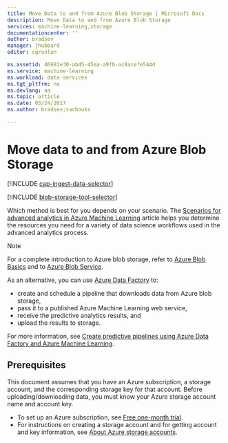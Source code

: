 ```yaml
---
title: Move Data to and from Azure Blob Storage | Microsoft Docs
description: Move Data to and from Azure Blob Storage
services: machine-learning,storage
documentationcenter: ''
author: bradsev
manager: jhubbard
editor: cgronlun

ms.assetid: d6681e30-ab45-45ea-a9fb-ac8acefe544d
ms.service: machine-learning
ms.workload: data-services
ms.tgt_pltfrm: na
ms.devlang: na
ms.topic: article
ms.date: 03/24/2017
ms.author: bradsev;sachouks

---
```

# Move data to and from Azure Blob Storage
[!INCLUDE [cap-ingest-data-selector](../../../includes/cap-ingest-data-selector.md)]

<!-- just in case, adding this to separate these two include references -->

[!INCLUDE [blob-storage-tool-selector](../../../includes/machine-learning-blob-storage-tool-selector.md)]

Which method is best for you depends on your scenario. The [Scenarios for advanced analytics in Azure Machine Learning](plan-sample-scenarios.md) article helps you determine the resources you need for a variety of data science workflows used in the advanced analytics process.

> [!NOTE]
> For a complete introduction to Azure blob storage, refer to [Azure Blob Basics](../../storage/blobs/storage-dotnet-how-to-use-blobs.md) and to [Azure Blob Service](https://msdn.microsoft.com/library/azure/dd179376.aspx).
> 
> 

As an alternative, you can use [Azure Data Factory](https://azure.microsoft.com/services/data-factory/) to: 

* create and schedule a pipeline that downloads data from Azure blob storage, 
* pass it to a published Azure Machine Learning web service, 
* receive the predictive analytics results, and 
* upload the results to storage. 

For more information, see [Create predictive pipelines using Azure Data Factory and Azure Machine Learning](../../data-factory/data-factory-azure-ml-batch-execution-activity.md).

## Prerequisites
This document assumes that you have an Azure subscription, a storage account, and the corresponding storage key for that account. Before uploading/downloading data, you must know your Azure storage account name and account key.

* To set up an Azure subscription, see [Free one-month trial](https://azure.microsoft.com/pricing/free-trial/).
* For instructions on creating a storage account and for getting account and key information, see [About Azure storage accounts](../../storage/common/storage-create-storage-account.md).

